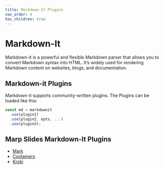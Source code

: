 ```yaml
---
title: Markdown-It Plugins
nav_order: 4
has_children: true
---
```


# Markdown-It

Markdown-it is a powerful and flexible Markdown parser that allows you to convert Markdown syntax into HTML. It’s widely used for rendering Markdown content on websites, blogs, and documentation.

## Markdown-it Plugins

Markdown-it supports community-written plugins. The Plugins can be loaded like this:

```js
const md = markdownit
  .use(plugin1)
  .use(plugin2, opts, ...)
  .use(plugin3);
```

## Marp Slides Markdown-It Plugins

- [Mark](31.Markdown-it-Mark.md)
- [Containers](32.Markdown-it-Conteiners.md)
- [Kroki](33.Markdown-it-Kroki.md)
